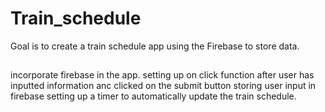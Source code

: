 # Train_schedule
Goal is to create a train schedule app using the Firebase to store data.
##
incorporate firebase in the app.
setting up on click function after user has inputted information anc clicked on the submit button
storing user input in firebase
setting up a timer to automatically update the train schedule.